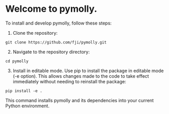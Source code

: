 # Welcome to pymolly.

To install and develop pymolly, follow these steps:

1) Clone the repository:

`git clone https://github.com/fji/pymolly.git`

2) Navigate to the repository directory:

`cd pymolly`

3) Install in editable mode. Use pip to install the package in editable mode (-e option). This allows changes made to the code to take effect immediately without needing to reinstall the package:

`pip install -e .`

This command installs pymolly and its dependencies into your current Python environment.

